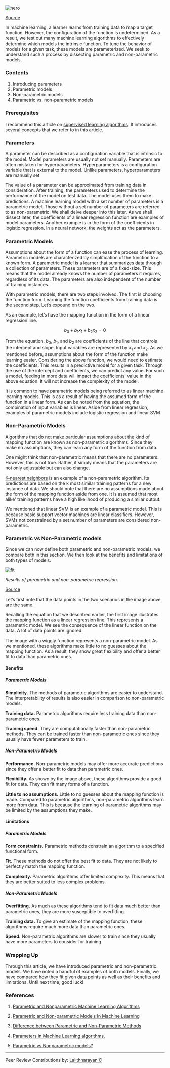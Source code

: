 ![hero](/engineering-education/parametric-vs-nonparametric/hero.jpg)

[Source](https://images.unsplash.com/photo-1489389944381-3471b5b30f04?ixid=MXwxMjA3fDB8MHxwaG90by1wYWdlfHx8fGVufDB8fHw%3D&ixlib=rb-1.2.1&auto=format&fit=crop&w=1050&q=80)

In machine learning, a learner learns from training data to map a target function. However, the configuration of the function is undetermined. As a result, we test out many machine learning algorithms to effectively determine which models the intrinsic function. To tune the behavior of models for a given task, these models are parameterized. We seek to understand such a process by dissecting parametric and non-parametric models.

### Contents

1. Introducing parameters
2. Parametric models
3. Non-parametric models
4. Parametric vs. non-parametric models

### Prerequisites

I recommend this article on [supervised learning algorithms](/engineering-education/supervised-learning-algorithms/). It introduces several concepts that we refer to in this article.

### Parameters

A parameter can be described as a configuration variable that is intrinsic to the model. Model parameters are usually not set manually. Parameters are often mistaken for hyperparameters. Hyperparameters is a configuration variable that is external to the model. Unlike parameters, hyperparameters are manually set.

The value of a parameter can be approximated from training data in consideration. After training, the parameters used to determine the performance of the model on test data. The model uses them to make predictions. A machine learning model with a set number of parameters is a parametric model. Those without a set number of parameters are referred to as non-parametric. We shall delve deeper into this later.
As we shall dissect later, the coefficients of a linear regression function are examples of model parameters. Another example is in the form of the coefficients in logistic regression. In a neural network, the weights act as the parameters.


### Parametric Models

Assumptions about the form of a function can ease the process of learning. Parametric models are characterized by simplification of the function to a known form. A parametric model is a learner that summarizes data through a collection of parameters. These parameters are of a fixed-size. This means that the model already knows the number of parameters it requires, regardless of its data. The parameters are also independent of the number of training instances.

With parametric models, there are two steps involved. The first is choosing the function form. Learning the function coefficients from training data is the second step. Let’s expound on the two.

As an example, let’s have the mapping function in the form of a linear regression line.

$$ b_0 + b_1x_1 + b_2x_2 = 0 $$

From the equation, $b_0$, $b_1$, and $b_2$ are coefficients of the line that controls the intercept and slope. Input variables are represented by $x_1$ and $x_2$. As we mentioned before, assumptions about the form of the function make learning easier. Considering the above function, we would need to estimate the coefficients. This results in a predictive model for a given task. Through the use of the intercept and coefficients, we can predict any value. For such a model, feeding in more data will impact the coefficients' value in the above equation. It will not increase the complexity of the model.

It is common to have parametric models being referred to as linear machine learning models. This is as a result of having the assumed form of the function in a linear form. As can be noted from the equation, the combination of input variables is linear. Aside from linear regression, examples of parametric models include logistic regression and linear SVM.

### Non-Parametric Models

Algorithms that do not make particular assumptions about the kind of mapping function are known as non-parametric algorithms. Since they make no assumptions, they can learn any form of the function from data.

One might think that non-parametric means that there are no parameters. However, this is not true. Rather, it simply means that the parameters are not only adjustable but can also change.

[K-nearest neighbors](https://www.geeksforgeeks.org/k-nearest-neighbours/) is an example of a non-parametric algorithm. Its predictions are based on the k most similar training patterns for a new instance of data. We should note that there are no assumptions made about the form of the mapping function aside from one. It is assumed that most alike' training patterns have a high likelihood of producing a similar output.

We mentioned that linear SVM is an example of a parametric model. This is because basic support vector machines are linear classifiers. However, SVMs not constrained by a set number of parameters are considered non-parametric.

### Parametric vs Non-Parametric models

Since we can now define both parametric and non-parametric models, we compare both in this section. We then look at the benefits and limitations of both types of models.


![fit](/engineering-education/parametric-vs-nonparametric/fit.png)

*Results of parametric and non-parametric regression.*

[Source](https://medium.com/analytics-vidhya/parametric-and-nonparametric-models-in-machine-learning-a9f63999e233)

Let’s first note that the data points in the two scenarios in the image above are the same.

Recalling the equation that we described earlier, the first image illustrates the mapping function as a linear regression line. This represents a parametric model. We see the consequence of the linear function on the data. A lot of data points are ignored.

The image with a wiggly function represents a non-parametric model. As we mentioned, these algorithms make little to no guesses about the mapping function. As a result, they show great flexibility and offer a better fit to data than parametric ones.

#### Benefits

##### Parametric Models

**Simplicity.** The methods of parametric algorithms are easier to understand. The interpretability of results is also easier in comparison to non-parametric models.

**Training data.** Parametric algorithms require less training data than non-parametric ones.

**Training speed.** They are computationally faster than non-parametric methods. They can be trained faster than non-parametric ones since they usually have fewer parameters to train.

##### Non-Parametric Models

**Performance.** Non-parametric models may offer more accurate predictions since they offer a better fit to data than parametric ones.

**Flexibility.** As shown by the image above, these algorithms provide a good fit for data. They can fit many forms of a function.

**Little to no assumptions.** Little to no guesses about the mapping function is made. Compared to parametric algorithms, non-parametric algorithms learn more from data. This is because the learning of parametric algorithms may be limited by the assumptions they make.

#### Limitations

##### Parametric Models

**Form constraints.** Parametric methods constrain an algorithm to a specified functional form.

**Fit.** These methods do not offer the best fit to data. They are not likely to perfectly match the mapping function.

**Complexity.** Parametric algorithms offer limited complexity. This means that they are better suited to less complex problems.


##### Non-Parametric Models

**Overfitting.** As much as these algorithms tend to fit data much better than parametric ones, they are more susceptible to overfitting.

**Training data.** To give an estimate of the mapping function, these algorithms require much more data than parametric ones.

**Speed.** Non-parametric algorithms are slower to train since they usually have more parameters to consider for training.



### Wrapping Up

Through this article, we have introduced parametric and non-parametric models. We have noted a handful of examples of both models. Finally, we have compared how they fit given data points as well as their benefits and limitations. Until next time, good luck!

### References

1.  [Parametric and Nonparametric Machine Learning Algorithms](https://machinelearningmastery.com/parametric-and-nonparametric-machine-learning-algorithms/)

2.  [Parametric and Non-parametric Models In Machine Learning](https://medium.com/analytics-vidhya/parametric-and-nonparametric-models-in-machine-learning-a9f63999e233)

3.  [Difference between Parametric and Non-Parametric Methods](https://www.geeksforgeeks.org/difference-between-parametric-and-non-parametric-methods/)

4.  [Parameters in Machine Learning algorithms.](https://towardsdatascience.com/parameters-in-machine-learning-algorithms-ba3e3f0e49a)

5.  [Parametric vs Nonparametric models?](https://medium.com/@dataakkadian/what-are-parametric-vs-nonparametric-models-8bfa20726f4d)

---
Peer Review Contributions by: [Lalithnarayan C](/engineering-education/authors/lalithnarayan-c/)

